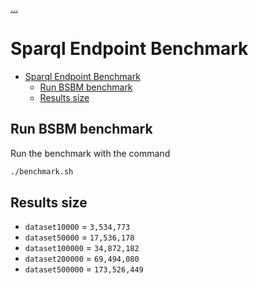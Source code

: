 [...](../README.md)

# Sparql Endpoint Benchmark

- [Sparql Endpoint Benchmark](#sparql-endpoint-benchmark)
  - [Run BSBM benchmark](#run-bsbm-benchmark)
  - [Results size](#results-size)

## Run BSBM benchmark

Run the benchmark with the command

```bash
./benchmark.sh
```

## Results size

- `dataset10000` = `3,534,773`
- `dataset50000` = `17,536,178`
- `dataset100000` = `34,872,182`
- `dataset200000` = `69,494,080`
- `dataset500000` = `173,526,449`
